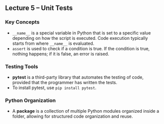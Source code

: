 ## Lecture 5 – Unit Tests

### Key Concepts
- `__name__` is a special variable in Python that is set to a specific value depending on how the script is executed. Code execution typically starts from where `__name__` is evaluated.  
- `assert` is used to check if a condition is true. If the condition is true, nothing happens; if it is false, an error is raised.  

### Testing Tools
- **pytest** is a third-party library that automates the testing of code, provided that the programmer has written the tests.  
- To install pytest, use `pip install pytest`.  

### Python Organization
- A **package** is a collection of multiple Python modules organized inside a folder, allowing for structured code organization and reuse.

